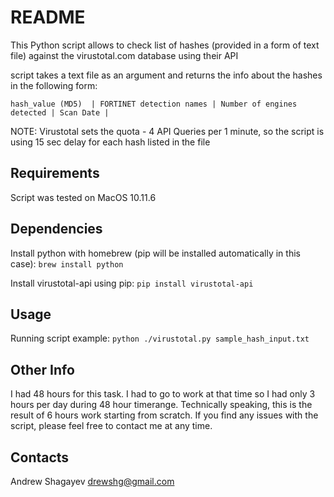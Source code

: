 # README #
This Python script allows to check list of hashes (provided in a form of text file) against the virustotal.com database
using their API

script takes a text file as an argument and returns the info about the hashes in the following form:
```
hash_value (MD5)  | FORTINET detection names | Number of engines detected | Scan Date |
```

NOTE:
Virustotal sets the quota - 4 API Queries per 1 minute, so the script is using 15 sec delay for each hash listed in
the file

## Requirements ##
Script was tested on MacOS 10.11.6

## Dependencies ##
Install python with homebrew (pip will be installed automatically in this case):
    `brew install python`

Install virustotal-api using pip:
    `pip install virustotal-api`

## Usage ##
Running script example:
    `python ./virustotal.py sample_hash_input.txt`

## Other Info ##
I had 48 hours for this task.
I had to go to work at that time so I had only 3 hours per day during 48 hour timerange.
Technically speaking, this is the result of 6 hours work starting from scratch.
If you find any issues with the script, please feel free to contact me at any time.

## Contacts ##
Andrew Shagayev <drewshg@gmail.com>
